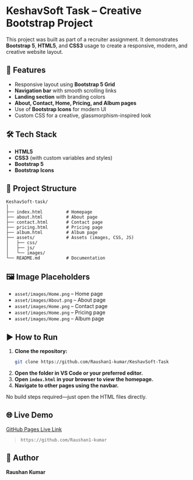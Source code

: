 # KeshavSoft Task – Creative Bootstrap Project

This project was built as part of a recruiter assignment. It demonstrates **Bootstrap 5**, **HTML5**, and **CSS3** usage to create a responsive, modern, and creative website layout.

## 🚀 Features
- Responsive layout using **Bootstrap 5 Grid**
- **Navigation bar** with smooth scrolling links
- **Landing section** with branding colors
- **About, Contact, Home, Pricing, and Album pages**
- Use of **Bootstrap Icons** for modern UI
- Custom CSS for a creative, glassmorphism-inspired look

## 🛠️ Tech Stack
- **HTML5**
- **CSS3** (with custom variables and styles)
- **Bootstrap 5**
- **Bootstrap Icons**

## 📂 Project Structure

```
KeshavSoft-task/
│
├── index.html         # Homepage
├── about.html         # About page
├── contact.html       # Contact page
├── pricing.html       # Pricing page
├── album.html         # Album page
├── assets/            # Assets (images, CSS, JS)
│   ├── css/
│   ├── js/
│   └── images/
└── README.md          # Documentation
```

## 🖼️ Image Placeholders

- `asset/images/Home.png` – Home page
- `asset/images/About.png` – About page
- `asset/images/Home.png` – Contact page
- `asset/images/Home.png` – Pricing page
- `asset/images/Home.png` – Album page



## ▶️ How to Run

1. **Clone the repository:**
   ```sh
   git clone https://github.com/Raushan1-kumar/KeshavSoft-Task
   ```
2. **Open the folder in VS Code or your preferred editor.**
3. **Open `index.html` in your browser to view the homepage.**
4. **Navigate to other pages using the navbar.**

No build steps required—just open the HTML files directly.

## 🌐 Live Demo

[GitHub Pages Live Link](https://raushan1-kumar.github.io/KeshavSoft-Task/index.html)

> `https://github.com/Raushan1-kumar` 

## 👤 Author

**Raushan Kumar**